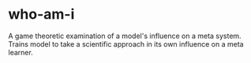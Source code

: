 # who-am-i
A game theoretic examination of a model's influence on a meta system. Trains model to take a scientific approach in its own influence on a meta learner.
